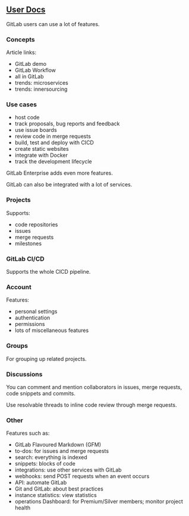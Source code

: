 ## [User Docs](https://docs.gitlab.com/ee/user/index.html)

GitLab users can use a lot of features.  

### Concepts

Article links:
* GitLab demo
* GitLab Workflow
* all in GitLab
* trends: microservices
* trends: innersourcing

### Use cases

* host code
* track proposals, bug reports and feedback
* use issue boards
* review code in merge requests
* build, test and deploy with CICD
* create static websites
* integrate with Docker
* track the development lifecycle

GitLab Enterprise adds even more features.  

GitLab can also be integrated with a lot of services.  

### Projects

Supports:
* code repositories
* issues
* merge requests
* milestones

### GitLab CI/CD

Supports the whole CICD pipeline.  

### Account

Features:
* personal settings
* authentication
* permissions
* lots of miscellaneous features

### Groups

For grouping up related projects.  

### Discussions

You can comment and mention collaborators in issues, merge requests, code snippets and commits.

Use resolvable threads to inline code review through merge requests.  

### Other

Features such as:
* GitLab Flavoured Markdown (GFM)
* to-dos: for  issues and merge requests
* search: everything is indexed
* snippets: blocks of code
* integrations: use other services with GitLab
* webhooks: send POST requests when an event occurs
* API: automate GitLab
* Git and GitLab: about best practices
* instance statistics: view statistics
* operations Dashboard: for Premium/Silver members; monitor project health

